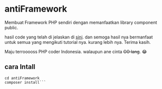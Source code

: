 # antiFramework
Membuat Framework PHP sendiri dengan memanfaatkan library component public.

hasil code yang telah di jelaskan di [sini](http://php.c0de.pro/).
dan semoga hasil nya bermanfaat untuk semua yang mengikuti tutorial nya.
kurang lebih nya. Terima kasih.

Maju terrooooss PHP coder Indonesia. walaupun ane cinta ~~GO lang~~. 😂

## cara Intall
``` git clone https://github.com/g3xx/antiFramework.git
cd antiFramework
composer install```

